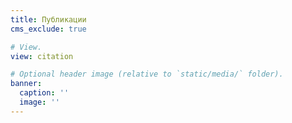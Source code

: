 ```yaml
---
title: Публикации
cms_exclude: true

# View.
view: citation

# Optional header image (relative to `static/media/` folder).
banner:
  caption: ''
  image: ''
---
```


